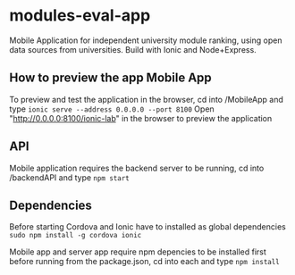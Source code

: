 # modules-eval-app
Mobile Application for independent university module ranking, using open data sources from universities. Build with Ionic and Node+Express.

## How to preview the app Mobile App
To preview and test the application in the browser, cd into /MobileApp and type `ionic serve --address 0.0.0.0 --port 8100`
Open "http://0.0.0.0:8100/ionic-lab" in the browser to preview the application

## API
Mobile application requires the backend server to be running, cd into /backendAPI and type `npm start`

## Dependencies
Before starting Cordova and Ionic have to installed as global dependencies `sudo npm install -g cordova ionic`

Mobile app and server app require npm depencies to be installed first before running from the package.json, cd into each and type `npm install`
